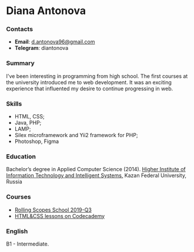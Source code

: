 # Diana Antonova

### **Contacts**
* **Email**: d.antonova96@gmail.com
* **Telegram**: diantonova

### **Summary**
I've been interesting in programming from high school. The first courses at the university introduced me to web development. It was an exciting experience that influented my desire to continue progressing in web.

### **Skills**
* HTML, CSS;
* Java, PHP;
* LAMP;
* Silex microframework and Yii2 framework for PHP;
* Photoshop, Figma

### **Education**
Bachelor’s degree in Applied Computer Science (2014).
[Higher Institute of Information Technology and Intelligent Systems,](https://kpfu.ru/eng/itis) Kazan Federal University, Russia

### **Courses**
* [Rolling Scopes School 2019-Q3](https://rs.school)
* [HTML&CSS lessons on Codecademy](https://www.codecademy.com/users/daryenn/achievements)

### **English**
B1 - Intermediate.